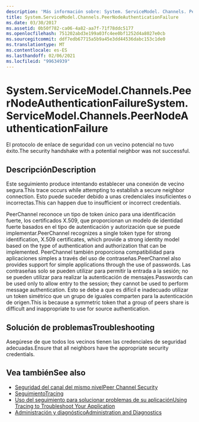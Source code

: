 ```yaml
---
description: 'Más información sobre: System. ServiceModel. Channels. PeerNodeAuthenticationFailure'
title: System.ServiceModel.Channels.PeerNodeAuthenticationFailure
ms.date: 03/30/2017
ms.assetid: 0b50f782-ca06-4a82-aa7f-71f78ddc5177
ms.openlocfilehash: 751202abd3e199a03fc4ee0bf1252d4a8027e0cb
ms.sourcegitcommit: ddf7edb67715a5b9a45e3dd44536dabc153c1de0
ms.translationtype: MT
ms.contentlocale: es-ES
ms.lasthandoff: 02/06/2021
ms.locfileid: "99634939"
---
```

# <a name="systemservicemodelchannelspeernodeauthenticationfailure"></a><span data-ttu-id="a75e3-103">System.ServiceModel.Channels.PeerNodeAuthenticationFailure</span><span class="sxs-lookup"><span data-stu-id="a75e3-103">System.ServiceModel.Channels.PeerNodeAuthenticationFailure</span></span>

<span data-ttu-id="a75e3-104">El protocolo de enlace de seguridad con un vecino potencial no tuvo éxito.</span><span class="sxs-lookup"><span data-stu-id="a75e3-104">The security handshake with a potential neighbor was not successful.</span></span>  
  
## <a name="description"></a><span data-ttu-id="a75e3-105">Descripción</span><span class="sxs-lookup"><span data-stu-id="a75e3-105">Description</span></span>  

 <span data-ttu-id="a75e3-106">Este seguimiento produce intentando establecer una conexión de vecino segura.</span><span class="sxs-lookup"><span data-stu-id="a75e3-106">This trace occurs while attempting to establish a secure neighbor connection.</span></span> <span data-ttu-id="a75e3-107">Esto puede suceder debido a unas credenciales insuficientes o incorrectas.</span><span class="sxs-lookup"><span data-stu-id="a75e3-107">This can happen due to insufficient or incorrect credentials.</span></span>  
  
 <span data-ttu-id="a75e3-108">PeerChannel reconoce un tipo de token único para una identificación fuerte, los certificados X.509, que proporcionan un modelo de identidad fuerte basados en el tipo de autenticación y autorización que se puede implementar.</span><span class="sxs-lookup"><span data-stu-id="a75e3-108">PeerChannel recognizes a single token type for strong identification, X.509 certificates, which provide a strong identity model based on the type of authentication and authorization that can be implemented.</span></span> <span data-ttu-id="a75e3-109">PeerChannel también proporciona compatibilidad para aplicaciones simples a través del uso de contraseñas.</span><span class="sxs-lookup"><span data-stu-id="a75e3-109">PeerChannel also provides support for simple applications through the use of passwords.</span></span> <span data-ttu-id="a75e3-110">Las contraseñas solo se pueden utilizar para permitir la entrada a la sesión; no se pueden utilizar para realizar la autenticación de mensajes.</span><span class="sxs-lookup"><span data-stu-id="a75e3-110">Passwords can be used only to allow entry to the session; they cannot be used to perform message authentication.</span></span> <span data-ttu-id="a75e3-111">Esto se debe a que es difícil e inadecuado utilizar un token simétrico que un grupo de iguales comparten para la autenticación de origen.</span><span class="sxs-lookup"><span data-stu-id="a75e3-111">This is because a symmetric token that a group of peers share is difficult and inappropriate to use for source authentication.</span></span>  
  
## <a name="troubleshooting"></a><span data-ttu-id="a75e3-112">Solución de problemas</span><span class="sxs-lookup"><span data-stu-id="a75e3-112">Troubleshooting</span></span>  

 <span data-ttu-id="a75e3-113">Asegúrese de que todos los vecinos tienen las credenciales de seguridad adecuadas.</span><span class="sxs-lookup"><span data-stu-id="a75e3-113">Ensure that all neighbors have the appropriate security credentials.</span></span>  
  
## <a name="see-also"></a><span data-ttu-id="a75e3-114">Vea también</span><span class="sxs-lookup"><span data-stu-id="a75e3-114">See also</span></span>

- [<span data-ttu-id="a75e3-115">Seguridad del canal del mismo nivel</span><span class="sxs-lookup"><span data-stu-id="a75e3-115">Peer Channel Security</span></span>](../../feature-details/peer-channel-security.md)
- [<span data-ttu-id="a75e3-116">Seguimiento</span><span class="sxs-lookup"><span data-stu-id="a75e3-116">Tracing</span></span>](index.md)
- [<span data-ttu-id="a75e3-117">Uso del seguimiento para solucionar problemas de su aplicación</span><span class="sxs-lookup"><span data-stu-id="a75e3-117">Using Tracing to Troubleshoot Your Application</span></span>](using-tracing-to-troubleshoot-your-application.md)
- [<span data-ttu-id="a75e3-118">Administración y diagnóstico</span><span class="sxs-lookup"><span data-stu-id="a75e3-118">Administration and Diagnostics</span></span>](../index.md)
